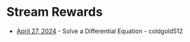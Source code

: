 # Stream Rewards

* [April 27, 2024](./2024/20240427.ipynb) - Solve a Differential Equation - coldgold512
